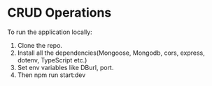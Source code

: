 # CRUD Operations

To run the application locally:

1. Clone the repo.
2. Install all the dependencies(Mongoose, Mongodb, cors, express, dotenv, TypeScript etc.)
3. Set env variables like DBurl, port.
4. Then npm run start:dev 
